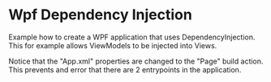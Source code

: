# Wpf Dependency Injection

Example how to create a WPF application that uses DependencyInjection. This for example allows ViewModels to be injected into Views.

Notice that the "App.xml" properties are changed to the "Page" build action. This prevents and error that there are 2 entrypoints in the application.
